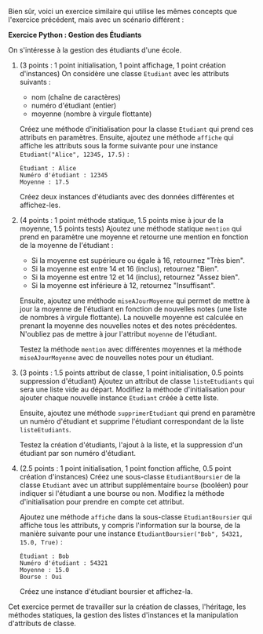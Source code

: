 Bien sûr, voici un exercice similaire qui utilise les mêmes concepts que l'exercice précédent, mais avec un scénario différent :

**Exercice Python : Gestion des Étudiants**

On s'intéresse à la gestion des étudiants d'une école.
1. (3 points : 1 point initialisation, 1 point affichage, 1 point création d'instances)
   On considère une classe `Etudiant` avec les attributs suivants :
   - nom (chaîne de caractères)
   - numéro d'étudiant (entier)
   - moyenne (nombre à virgule flottante)
   
   Créez une méthode d'initialisation pour la classe `Etudiant` qui prend ces attributs en paramètres. Ensuite, ajoutez une méthode `affiche` qui affiche les attributs sous la forme suivante pour une instance `Etudiant("Alice", 12345, 17.5)` :
   ```
   Étudiant : Alice
   Numéro d'étudiant : 12345
   Moyenne : 17.5
   ```

   Créez deux instances d'étudiants avec des données différentes et affichez-les.

2. (4 points : 1 point méthode statique, 1.5 points mise à jour de la moyenne, 1.5 points tests)
   Ajoutez une méthode statique `mention` qui prend en paramètre une moyenne et retourne une mention en fonction de la moyenne de l'étudiant :
   - Si la moyenne est supérieure ou égale à 16, retournez "Très bien".
   - Si la moyenne est entre 14 et 16 (inclus), retournez "Bien".
   - Si la moyenne est entre 12 et 14 (inclus), retournez "Assez bien".
   - Si la moyenne est inférieure à 12, retournez "Insuffisant".
   
   Ensuite, ajoutez une méthode `miseAJourMoyenne` qui permet de mettre à jour la moyenne de l'étudiant en fonction de nouvelles notes (une liste de nombres à virgule flottante). La nouvelle moyenne est calculée en prenant la moyenne des nouvelles notes et des notes précédentes. N'oubliez pas de mettre à jour l'attribut `moyenne` de l'étudiant.

   Testez la méthode `mention` avec différentes moyennes et la méthode `miseAJourMoyenne` avec de nouvelles notes pour un étudiant.

3. (3 points : 1.5 points attribut de classe, 1 point initialisation, 0.5 points suppression d'étudiant)
   Ajoutez un attribut de classe `listeEtudiants` qui sera une liste vide au départ. Modifiez la méthode d'initialisation pour ajouter chaque nouvelle instance `Etudiant` créée à cette liste.

   Ensuite, ajoutez une méthode `supprimerEtudiant` qui prend en paramètre un numéro d'étudiant et supprime l'étudiant correspondant de la liste `listeEtudiants`.

   Testez la création d'étudiants, l'ajout à la liste, et la suppression d'un étudiant par son numéro d'étudiant.

4. (2.5 points : 1 point initialisation, 1 point fonction affiche, 0.5 point création d'instances)
   Créez une sous-classe `EtudiantBoursier` de la classe `Etudiant` avec un attribut supplémentaire `bourse` (booléen) pour indiquer si l'étudiant a une bourse ou non. Modifiez la méthode d'initialisation pour prendre en compte cet attribut.

   Ajoutez une méthode `affiche` dans la sous-classe `EtudiantBoursier` qui affiche tous les attributs, y compris l'information sur la bourse, de la manière suivante pour une instance `EtudiantBoursier("Bob", 54321, 15.0, True)` :
   ```
   Étudiant : Bob
   Numéro d'étudiant : 54321
   Moyenne : 15.0
   Bourse : Oui
   ```

   Créez une instance d'étudiant boursier et affichez-la.

Cet exercice permet de travailler sur la création de classes, l'héritage, les méthodes statiques, la gestion des listes d'instances et la manipulation d'attributs de classe.